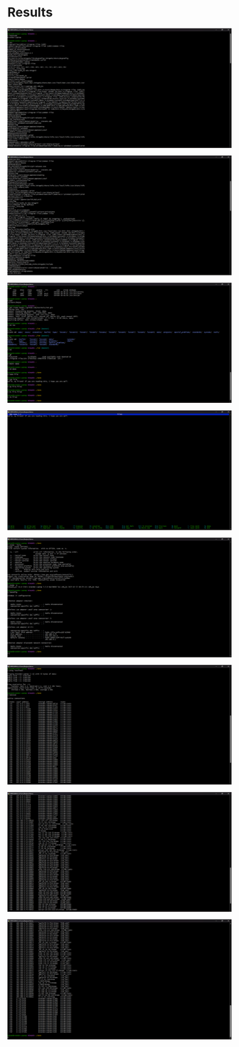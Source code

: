 # Results

![](Terminal1.png)

![](Terminal2.png)

![](Terminal3.png)

![Creating file in nano](NanoFile.png)

![Commands after clear](Terminal4.png)

![](Terminal5.png)

![](Terminal6.png)

![](Terminal7.png)
